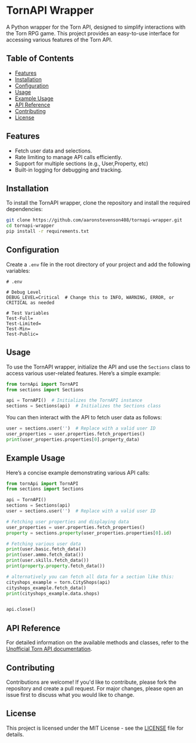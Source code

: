 # TornAPI Wrapper

A Python wrapper for the Torn API, designed to simplify interactions with the Torn RPG game. This project provides an easy-to-use interface for accessing various features of the Torn API.

## Table of Contents

- [Features](#features)
- [Installation](#installation)
- [Configuration](#Configuration)
- [Usage](#usage)
- [Example Usage](#example-usage)
- [API Reference](#api-reference)
- [Contributing](#contributing)
- [License](#license)

## Features

- Fetch user data and selections.
- Rate limiting to manage API calls efficiently.
- Support for multiple sections (e.g., User,Property, etc)
- Built-in logging for debugging and tracking.

## Installation

To install the TornAPI wrapper, clone the repository and install the required dependencies:

```bash
git clone https://github.com/aaronstevenson408/tornapi-wrapper.git
cd tornapi-wrapper
pip install -r requirements.txt
```
## Configuration

Create a `.env` file in the root directory of your project and add the following variables:

```plaintext
# .env

# Debug Level
DEBUG_LEVEL=Critical  # Change this to INFO, WARNING, ERROR, or CRITICAL as needed

# Test Variables
Test-Full=
Test-Limited=
Test-Min=
Test-Public=
```

## Usage

To use the TornAPI wrapper, initialize the API and use the `Sections` class to access various user-related features. Here’s a simple example:

```python
from tornApi import TornAPI
from sections import Sections

api = TornAPI()  # Initializes the TornAPI instance
sections = Sections(api)  # Initializes the Sections class
```

You can then interact with the API to fetch user data as follows:

```python
user = sections.user('')  # Replace with a valid user ID
user_properties = user.properties.fetch_properties()
print(user_properties.properties[0].property_data)
```

## Example Usage

Here’s a concise example demonstrating various API calls:

```python
from tornApi import TornAPI
from sections import Sections

api = TornAPI()
sections = Sections(api)
user = sections.user('')  # Replace with a valid user ID

# Fetching user properties and displaying data
user_properties = user.properties.fetch_properties()
property = sections.property(user_properties.properties[0].id)

# Fetching various user data
print(user.basic.fetch_data())
print(user.ammo.fetch_data())
print(user.skills.fetch_data())
print(property.property.fetch_data())

# alternatively you can fetch all data for a section like this:
cityshops_example = torn.CityShops(api)
cityshops_example.fetch_data()
print(cityshops_example.data.shops)


api.close()
```

## API Reference

For detailed information on the available methods and classes, refer to the [Unofficial Torn API documentation](https://tornapi.tornplayground.eu).

## Contributing

Contributions are welcome! If you'd like to contribute, please fork the repository and create a pull request. For major changes, please open an issue first to discuss what you would like to change.

## License

This project is licensed under the MIT License - see the [LICENSE](LICENSE) file for details.
```